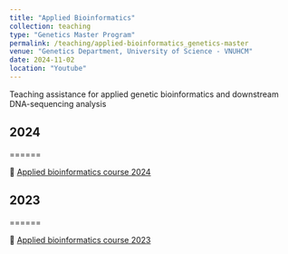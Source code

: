 ```yaml
---
title: "Applied Bioinformatics"
collection: teaching
type: "Genetics Master Program"
permalink: /teaching/applied-bioinformatics_genetics-master
venue: "Genetics Department, University of Science - VNUHCM"
date: 2024-11-02
location: "Youtube"
---
```


Teaching assistance for applied genetic bioinformatics and downstream DNA-sequencing analysis

## 2024

======

📑 [Applied bioinformatics course 2024](https://github.com/luuloi/AppliedBioinformatics2024)

## 2023

======

📑 [Applied bioinformatics course 2023](https://github.com/luuloi/AppliedBioinformatics2023)
